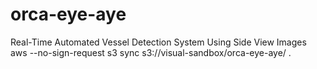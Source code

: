 # orca-eye-aye
Real-Time Automated Vessel Detection System Using Side View Images
aws --no-sign-request s3 sync s3://visual-sandbox/orca-eye-aye/ .
